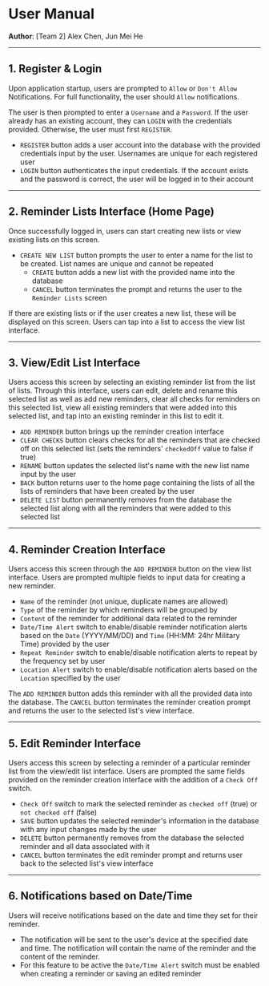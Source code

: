 # User Manual

**Author**: [Team 2] Alex Chen, Jun Mei He

---

## 1. Register & Login

Upon application startup, users are prompted to `Allow` or `Don't Allow` Notifications. For full functionality, the user should `Allow` notifications.

The user is then prompted to enter a `Username` and a `Password`. If the user already has an existing account, they can `LOGIN` with the credentials provided. Otherwise, the user must first `REGISTER`.

* `REGISTER` button adds a user account into the database with the provided credentials input by the user. Usernames are unique for each registered user
* `LOGIN` button authenticates the input credentials. If the account exists and the password is correct, the user will be logged in to their account

---

## 2. Reminder Lists Interface (Home Page)

Once successfully logged in, users can start creating new lists or view existing lists on this screen.

* `CREATE NEW LIST` button prompts the user to enter a name for the list to be created. List names are unique and cannot be repeated
  * `CREATE` button adds a new list with the provided name into the database
  * `CANCEL` button terminates the prompt and returns the user to the `Reminder Lists` screen

If there are existing lists or if the user creates a new list, these will be displayed on this screen. Users can tap into a list to access the view list interface.

---

## 3. View/Edit List Interface

Users access this screen by selecting an existing reminder list from the list of lists. Through this interface, users can edit, delete and rename this selected list as well as add new reminders, clear all checks for reminders on this selected list, view all existing reminders that were added into this selected list, and tap into an existing reminder in this list to edit it.

* `ADD REMINDER` button brings up the reminder creation interface
* `CLEAR CHECKS` button clears checks for all the reminders that are checked off on this selected list (sets the reminders' `checkedOff` value to false if true)
* `RENAME` button updates the selected list's name with the new list name input by the user
* `BACK` button returns user to the home page containing the lists of all the lists of reminders that have been created by the user
* `DELETE LIST` button permanently removes from the database the selected list along with all the reminders that were added to this selected list

---

## 4. Reminder Creation Interface

Users access this screen through the `ADD REMINDER` button on the view list interface. Users are prompted multiple fields to input data for creating a new reminder.

* `Name` of the reminder (not unique, duplicate names are allowed)
* `Type` of the reminder by which reminders will be grouped by
* `Content` of the reminder for additional data related to the reminder
* `Date/Time Alert` switch to enable/disable reminder notification alerts based on the `Date` (YYYY/MM/DD) and `Time` (HH:MM: 24hr Military Time) provided by the user
* `Repeat Reminder` switch to enable/disable notification alerts to repeat by the frequency set by user
* `Location Alert` switch to enable/disable notification alerts based on the `Location` specified by the user

The `ADD REMINDER` button adds this reminder with all the provided data into the database. The `CANCEL` button terminates the reminder creation prompt and returns the user to the selected list's view interface.

---

## 5. Edit Reminder Interface

Users access this screen by selecting a reminder of a particular reminder list from the view/edit list interface. Users are prompted the same fields provided on the reminder creation interface with the addition of a `Check Off` switch.

* `Check Off` switch to mark the selected reminder as `checked off` (true) or `not checked off` (false)
* `SAVE` button updates the selected reminder's information in the database with any input changes made by the user
* `DELETE` button permanently removes from the database the selected reminder and all data associated with it
* `CANCEL` button terminates the edit reminder prompt and returns user back to the selected list's view interface

---

## 6. Notifications based on Date/Time

Users will receive notifications based on the date and time they set for their reminder. 

* The notification will be sent to the user's device at the specified date and time. The notification will contain the name of the reminder and the content of the reminder.
* For this feature to be active the `Date/Time Alert` switch must be enabled when creating a reminder or saving an edited reminder

